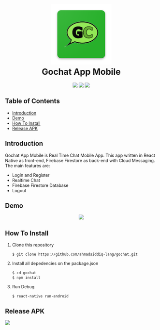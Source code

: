 <h1 align="center">
  <br>
  <img src="https://github.com/ahmadsiddiq-lang/gochat/blob/master/android/app/src/main/res/mipmap-xxxhdpi/ic_launcher.png" width="200">
  <br>
  Gochat App Mobile
  <br>
</h1>

<p align="center">
  <img src="https://img.shields.io/badge/Node.js-v12.14.1-success">
  <img src="https://img.shields.io/badge/ReactNative-v0.61.5-informational">
  <img src="https://img.shields.io/badge/ReactNativeFirebase-v5.6.0-orange">
</p>

## Table of Contents

- [Introduction](#introduction)
- [Demo](#demo)
- [How To Install](#how-to-install)
- [Release APK](#release-apk)

## Introduction

Gochat App Mobile is Real Time Chat Mobile App. This app written in React Native as front-end, Firebase Firestore as back-end with Cloud Messaging. The main features are:

- Login and Register
- Realtime Chat
- Firebase Firestore Database
- Logout

## Demo

<p align="center">
 <img src="https://github.com/ahmadsiddiq-lang/gochat/blob/master/src/asset/login%5B1%5D.gif" width="280" />
</p>

## How To Install

1. Clone this repository
   ```
   $ git clone https://github.com/ahmadsiddiq-lang/gochat.git
   ```
2. Install all depedencies on the package.json
   ```
   $ cd gochat
   $ npm install
   ```
3. Run Debug

   ```
   $ react-native run-android
   ```

## Release APK

<a href="https://drive.google.com/file/d/1gITOonB8L3f31gTlCVlRpV5-3Z-Wn4re/view?usp=sharing">
  <img src="https://img.shields.io/badge/Download%20on%20the-Google%20Drive-blue.svg?style=popout&logo=google-drive"/>
</a>
